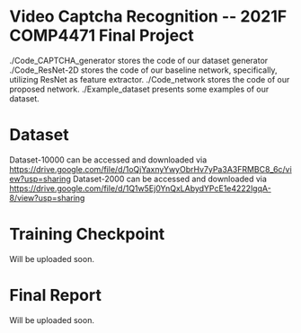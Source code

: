 # Video Captcha Recognition -- 2021F COMP4471 Final Project
./Code_CAPTCHA_generator stores the code of our dataset generator
./Code_ResNet-2D stores the code of our baseline network, specifically, utilizing ResNet as feature extractor.
./Code_network stores the code of our proposed network.
./Example_dataset presents some examples of our dataset.

# Dataset
Dataset-10000 can be accessed and downloaded via https://drive.google.com/file/d/1oQjYaxnyYwyObrHv7yPa3A3FRMBC8_6c/view?usp=sharing
Dataset-2000 can be accessed and downloaded via https://drive.google.com/file/d/1Q1w5Ej0YnQxLAbydYPcE1e4222lgqA-8/view?usp=sharing

# Training Checkpoint
Will be uploaded soon.

# Final Report
Will be uploaded soon.
